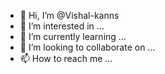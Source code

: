 - 👋 Hi, I’m @Vishal-kanns
- 👀 I’m interested in ...
- 🌱 I’m currently learning ...
- 💞️ I’m looking to collaborate on ...
- 📫 How to reach me ...

<!---
Vishal-kanns/Vishal-kanns is a ✨ special ✨ repository because its `README.md` (this file) appears on your GitHub profile.
You can click the Preview link to take a look at your changes.
--->
